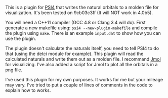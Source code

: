 This is a plugin for [PSI4](https://github.com/psi4/psi4public) that writes the natural orbitals
to a molden file for visualization. It's been tested on 9cb03c3ff (It will NOT work in 4.0b5).

You will need a C++11 compiler (GCC 4.8 or Clang 3.4 will do). First generate a new makefile
using: `psi4 --new-plugin-makefile` and compile the plugin using `make`. There is an 
example `input.dat` to show how you can use the plugin.

The plugin doesn't calculate the naturals itself, you need to tell PSI4 to do that (using
the detci module for example). This plugin will read the calculated naturals and write them
out as a molden file. I recommand [Jmol](http://jmol.sourceforge.net/) for visualizing.
I've also added a script for Jmol to plot all the orbitals in a png file.

I've used this plugin for my own purposes. It works for me but your mileage may vary. 
I've tried to put a couple of lines of comments in the code to explain how to works.
